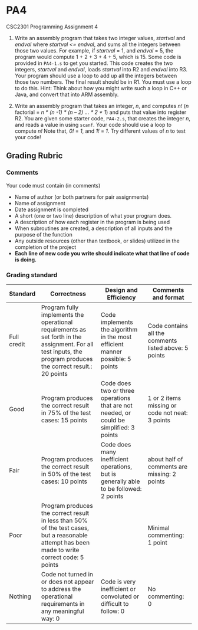 # PA4
CSC2301 Programming Assignment 4

1. Write an assembly program that takes two integer values, *startval* and *endval* where *startval <= endval*, and sums all the integers between those two values.  For example, if *startval* = 1, and *endval* = 5, the program would compute 1 + 2 + 3 + 4 + 5, which is 15.  Some code is provided in `PA4-1.s` to get you started.  This code creates the two integers, *startval* and *endval*, loads *startval* into R2 and *endval* into R3.   Your program should use a loop to add up all the integers between those two numbers.  The final result should be in R1. You must use a loop to do this.  Hint:  Think about how you might write such a loop in C++ or Java, and convert that into ARM assembly.  

2. Write an assembly program that takes an integer, *n*, and computes *n!* (*n* factorial = *n * (n -1) * (n – 2) … * 2 * 1*) and puts that value into register R2.  You are given some starter code, `PA4-2.s`, that creates the integer *n*, and reads a value in using `scanf`.  Your code should use a loop to compute *n!*  Note that, *0!* = *1*, and *1!* = *1*.  Try different values of *n* to test your code!

## Grading Rubric

### Comments
Your code must contain (in comments)
 * Name of author (or both partners for pair assignments)
 * Name of assignment
 * Date assignment is completed
 * A short (one or two line) description of what your program does.
 * A description of how each register in the program is being used
 * When subroutines are created, a description of all inputs and the purpose of the function
 * Any outside resources (other than textbook, or slides) utilized in the completion of the project
 * __Each line of new code you write should indicate what that line of code is doing.__

### Grading standard

| Standard | Correctness | Design and Efficiency | Comments and format |
|----------|-------------|-----------------------|---------------------|
|Full credit|Program fully implements the operational requirements as set forth in the assignment.  For all test inputs, the program produces the correct result.: 20 points | Code implements the algorithm in the most efficient manner possible: 5 points | Code contains all the  comments listed above: 5 points |
| Good | Program produces the correct result in 75% of the test cases: 15 points | Code does two or three operations that are not needed, or could be simplified: 3 points | 1 or 2 items missing or code not neat: 3 points |
| Fair | Program produces the correct result in 50% of the test cases: 10 points | Code does many inefficient operations, but is generally able to be followed:  2 points | about half of comments are missing: 2 points |
| Poor | Program produces the correct result in less than 50% of the test cases, but a reasonable attempt has been made to write correct code: 5 points | | Minimal commenting: 1 point |
| Nothing | Code not turned in or does not appear to address the operational requirements in any meaningful way: 0 | Code is very inefficient or convoluted or difficult to follow: 0 | No commenting: 0 |
